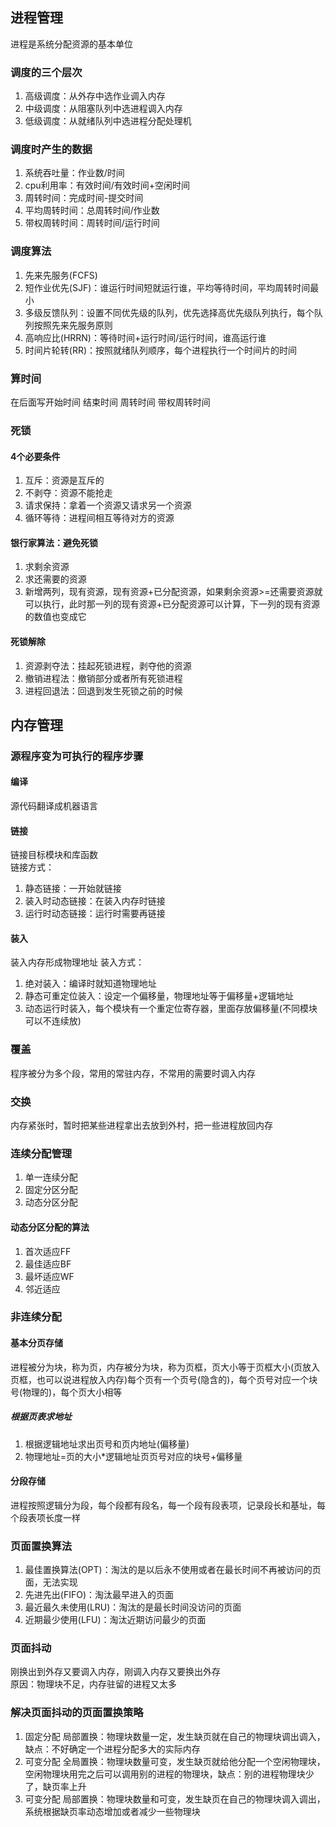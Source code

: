 ## 进程管理
进程是系统分配资源的基本单位
### 调度的三个层次
1. 高级调度：从外存中选作业调入内存
2. 中级调度：从阻塞队列中选进程调入内存
3. 低级调度：从就绪队列中选进程分配处理机
### 调度时产生的数据
1. 系统吞吐量：作业数/时间
2. cpu利用率：有效时间/有效时间+空闲时间
3. 周转时间：完成时间-提交时间
4. 平均周转时间：总周转时间/作业数
5. 带权周转时间：周转时间/运行时间
### 调度算法
1. 先来先服务(FCFS)
2. 短作业优先(SJF)：谁运行时间短就运行谁，平均等待时间，平均周转时间最小
3. 多级反馈队列：设置不同优先级的队列，优先选择高优先级队列执行，每个队列按照先来先服务原则
4. 高响应比(HRRN)：等待时间+运行时间/运行时间，谁高运行谁
5. 时间片轮转(RR)：按照就绪队列顺序，每个进程执行一个时间片的时间
### 算时间
在后面写开始时间 结束时间 周转时间 带权周转时间
### 死锁
#### 4个必要条件
1. 互斥：资源是互斥的
2. 不剥夺：资源不能抢走
3. 请求保持：拿着一个资源又请求另一个资源
4. 循环等待：进程间相互等待对方的资源
#### 银行家算法：避免死锁
1. 求剩余资源
2. 求还需要的资源
3. 新增两列，现有资源，现有资源+已分配资源，如果剩余资源>=还需要资源就可以执行，此时那一列的现有资源+已分配资源可以计算，下一列的现有资源的数值也变成它
#### 死锁解除
1. 资源剥夺法：挂起死锁进程，剥夺他的资源
2. 撤销进程法：撤销部分或者所有死锁进程
3. 进程回退法：回退到发生死锁之前的时候
## 内存管理
### 源程序变为可执行的程序步骤
#### 编译
源代码翻译成机器语言
#### 链接
链接目标模块和库函数  
链接方式：
1. 静态链接：一开始就链接
2. 装入时动态链接：在装入内存时链接
3. 运行时动态链接：运行时需要再链接
#### 装入
装入内存形成物理地址
装入方式：
1. 绝对装入：编译时就知道物理地址
2. 静态可重定位装入：设定一个偏移量，物理地址等于偏移量+逻辑地址
3. 动态运行时装入，每个模块有一个重定位寄存器，里面存放偏移量(不同模块可以不连续放)
### 覆盖
程序被分为多个段，常用的常驻内存，不常用的需要时调入内存
### 交换
内存紧张时，暂时把某些进程拿出去放到外村，把一些进程放回内存
### 连续分配管理
1. 单一连续分配
2. 固定分区分配
3. 动态分区分配
#### 动态分区分配的算法
1. 首次适应FF
2. 最佳适应BF
3. 最坏适应WF
4. 邻近适应
### 非连续分配
#### 基本分页存储
进程被分为块，称为页，内存被分为块，称为页框，页大小等于页框大小(页放入页框，也可以说进程放入内存)每个页有一个页号(隐含的)，每个页号对应一个块号(物理的)，每个页大小相等
##### 根据页表求地址
1. 根据逻辑地址求出页号和页内地址(偏移量)
2. 物理地址=页的大小*逻辑地址页页号对应的块号+偏移量
#### 分段存储
进程按照逻辑分为段，每个段都有段名，每一个段有段表项，记录段长和基址，每个段表项长度一样
### 页面置换算法
1. 最佳置换算法(OPT)：淘汰的是以后永不使用或者在最长时间不再被访问的页面，无法实现
2. 先进先出(FIFO)：淘汰最早进入的页面
3. 最近最久未使用(LRU)：淘汰的是最长时间没访问的页面
4. 近期最少使用(LFU)：淘汰近期访问最少的页面
### 页面抖动
刚换出到外存又要调入内存，刚调入内存又要换出外存    
原因：物理块不足，内存驻留的进程又太多
### 解决页面抖动的页面置换策略
1. 固定分配 局部置换：物理块数量一定，发生缺页就在自己的物理块调出调入，缺点：不好确定一个进程分配多大的实际内存
2. 可变分配 全局置换：物理块数量可变，发生缺页就给他分配一个空闲物理块，空闲物理块用完之后可以调用别的进程的物理块，缺点：别的进程物理块少了，缺页率上升
3. 可变分配 局部置换：物理块数量和可变，发生缺页在自己的物理块调入调出，系统根据缺页率动态增加或者减少一些物理块